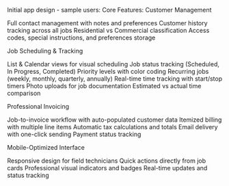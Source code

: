 Initial app design - sample users:
  Core Features:
Customer Management

Full contact management with notes and preferences
Customer history tracking across all jobs
Residential vs Commercial classification
Access codes, special instructions, and preferences storage

Job Scheduling & Tracking

List & Calendar views for visual scheduling
Job status tracking (Scheduled, In Progress, Completed)
Priority levels with color coding
Recurring jobs (weekly, monthly, quarterly, annually)
Real-time time tracking with start/stop timers
Photo uploads for job documentation
Estimated vs actual time comparison

Professional Invoicing

Job-to-invoice workflow with auto-populated customer data
Itemized billing with multiple line items
Automatic tax calculations and totals
Email delivery with one-click sending
Payment status tracking

Mobile-Optimized Interface

Responsive design for field technicians
Quick actions directly from job cards
Professional visual indicators and badges
Real-time updates and status tracking
